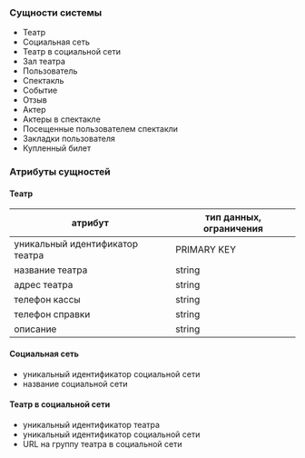 ### Сущности системы
- Театр
- Социальная сеть
- Театр в социальной сети
- Зал театра
- Пользователь
- Спектакль
- Событие
- Отзыв
- Актер
- Актеры в спектакле
- Посещенные пользователем спектакли
- Закладки пользователя
- Купленный билет

### Атрибуты сущностей

#### Театр

|атрибут          |тип данных, ограничения|
|----------------	|-------------------	|
| уникальный идентификатор театра 	| PRIMARY KEY          	|
| название театра          	| string 	|
| адрес театра    	| string          |
| телефон кассы    	| string          |
| телефон справки    	| string          |
| описание    	| string          |

#### Социальная сеть
- уникальный идентификатор социальной сети
- название социальной сети

#### Театр в социальной сети
- уникальный идентификатор театра
- уникальный идентификатор социальной сети
- URL на группу театра в социальной сети
